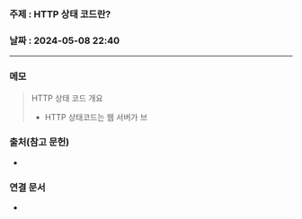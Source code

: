 ### 주제 : HTTP 상태 코드란?

### 날짜 : 2024-05-08 22:40
----
### 메모
> HTTP 상태 코드 개요
> 	- HTTP 상태코드는 웹 서버가 브
 
### 출처(참고 문헌)
-

### 연결 문서
-
